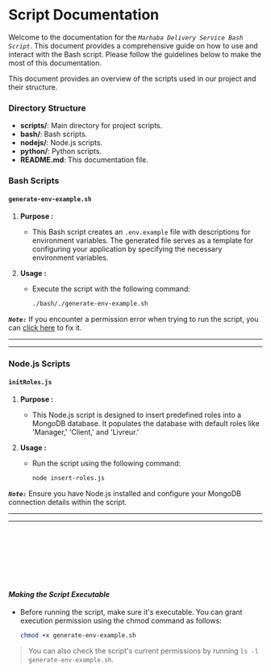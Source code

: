# Script Documentation

Welcome to the documentation for the *`Marhaba Delivery Service Bash Script`*. This document provides a comprehensive guide on how to use and interact with the Bash script. Please follow the guidelines below to make the most of this documentation.


This document provides an overview of the scripts used in our project and their structure.

### Directory Structure

- **scripts/**: Main directory for project scripts.
- **bash/**: Bash scripts.
- **nodejs/**: Node.js scripts.
- **python/**: Python scripts.
- **README.md**: This documentation file.

### Bash Scripts

#### `generate-env-example.sh`

1. **Purpose :**

   - This Bash script creates an `.env.example` file with descriptions for environment variables. The generated file serves as a template for configuring your application by specifying the necessary environment variables.

2. **Usage :**

   - Execute the script with the following command:
   
        ```bash
        ./bash/./generate-env-example.sh
        ```
***`Note:`*** If you encounter a permission error when trying to run the script, you can [click here](#making-thes-cript-executable) to fix it.

---
---

### Node.js Scripts

#### `initRoles.js`

1. **Purpose :**

   - This Node.js script is designed to insert predefined roles into a MongoDB database. It populates the database with default roles like 'Manager,' 'Client,' and 'Livreur.'

2. **Usage :**

   - Run the script using the following command:
   
        ```bash
        node insert-roles.js
        ```

***`Note:`*** Ensure you have Node.js installed and configure your MongoDB connection details within the script.

---
---



<br>
<br>
<br>
<br>
<br>
<br>

#### ***Making the Script Executable***

  - Before running the script, make sure it's executable. You can grant execution permission using the chmod command as follows:

    ```bash
    chmod +x generate-env-example.sh
    ```
> You can also check the script's current permissions by running `ls -l generate-env-example.sh`.